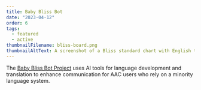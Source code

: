 ```yaml
---
title: Baby Bliss Bot
date: "2023-04-12"
order: 6
tags:
  - featured
  - active
thumbnailFilename: bliss-board.png
thumbnailAltText: A screenshot of a Bliss standard chart with English translation
---
```


The [Baby Bliss Bot Project](/baby-bliss-bot-project/) uses AI tools for language development and translation
to enhance communication for AAC users who rely on a minority language system.
